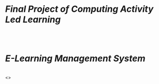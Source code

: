 <h1><b><i>Final Project of Computing Activity Led Learning</i></b></h1>
<br>
<br>
<h1><b><i>&#9; E-Learning Management System</b></i></h1>
<br>
<>
